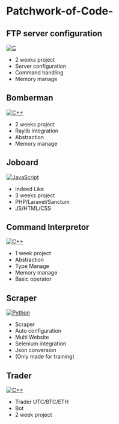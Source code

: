 # Patchwork-of-Code-

## FTP server configuration 
[![C](https://i.imgur.com/zINUxVf.png)](https://en.wikipedia.org/wiki/C_(programming_language))
- 2 weeks project
- Server configuration
- Command handling
- Memory manage

## Bomberman
[![C++](https://i.imgur.com/Ao2P8iG.png)](https://isocpp.org/)
- 2 weeks project
- Raylib integration
- Abstraction
- Memory manage

## Joboard
[![JavaScript](http://3con14.biz/code/_data/js/intro/js-logo.png)](https://developer.mozilla.org/en-US/docs/Web/JavaScript)
- Indeed Like
- 3 weeks project
- PHP/Laravel/Sanctum
- JS/HTML/CSS

## Command Interpretor 
[![C++](https://i.imgur.com/Ao2P8iG.png)](https://isocpp.org/)
- 1 week project
- Abstraction
- Type Manage
- Memory manage
- Basic operator

## Scraper
[![Python](https://github.com/jalbertsr/logo-badge-images/blob/master/img/rsz_python.png?raw=true)](https://www.python.org/)
- Scraper 
- Auto configuration
- Multi Website
- Selenium integration
- Json conversion
- (Only made for training)

## Trader
[![C++](https://i.imgur.com/Ao2P8iG.png)](https://isocpp.org/)
- Trader UTC/BTC/ETH
- Bot
- 2 week project
